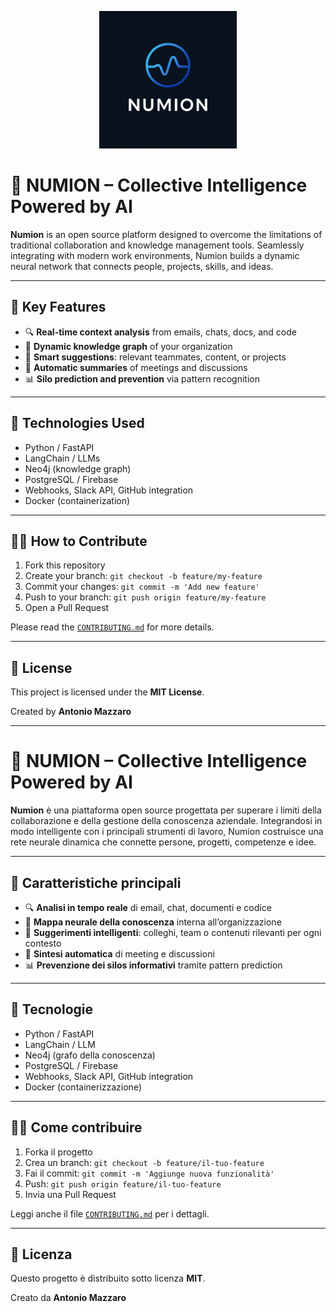 <p align="center">
  <img src="logo_numion.png" alt="NUMION Logo" width="220"/>
</p>


# 🧠 NUMION – Collective Intelligence Powered by AI

**Numion** is an open source platform designed to overcome the limitations of traditional collaboration and knowledge management tools. Seamlessly integrating with modern work environments, Numion builds a dynamic neural network that connects people, projects, skills, and ideas.

---

## 🚀 Key Features

- 🔍 **Real-time context analysis** from emails, chats, docs, and code
- 🧭 **Dynamic knowledge graph** of your organization
- 🤖 **Smart suggestions**: relevant teammates, content, or projects
- 📝 **Automatic summaries** of meetings and discussions
- 📊 **Silo prediction and prevention** via pattern recognition

---

## 🔧 Technologies Used

- Python / FastAPI
- LangChain / LLMs
- Neo4j (knowledge graph)
- PostgreSQL / Firebase
- Webhooks, Slack API, GitHub integration
- Docker (containerization)

---

## 🧑‍💻 How to Contribute

1. Fork this repository
2. Create your branch: `git checkout -b feature/my-feature`
3. Commit your changes: `git commit -m 'Add new feature'`
4. Push to your branch: `git push origin feature/my-feature`
5. Open a Pull Request

Please read the [`CONTRIBUTING.md`](./CONTRIBUTING.md) for more details.

---

## 📘 License

This project is licensed under the **MIT License**.

Created by **Antonio Mazzaro**

---

# 🧠 NUMION – Collective Intelligence Powered by AI

**Numion** è una piattaforma open source progettata per superare i limiti della collaborazione e della gestione della conoscenza aziendale. Integrandosi in modo intelligente con i principali strumenti di lavoro, Numion costruisce una rete neurale dinamica che connette persone, progetti, competenze e idee.

---

## 🚀 Caratteristiche principali

- 🔍 **Analisi in tempo reale** di email, chat, documenti e codice
- 🧭 **Mappa neurale della conoscenza** interna all’organizzazione
- 🤖 **Suggerimenti intelligenti**: colleghi, team o contenuti rilevanti per ogni contesto
- 📝 **Sintesi automatica** di meeting e discussioni
- 📊 **Prevenzione dei silos informativi** tramite pattern prediction

---

## 🔧 Tecnologie

- Python / FastAPI
- LangChain / LLM
- Neo4j (grafo della conoscenza)
- PostgreSQL / Firebase
- Webhooks, Slack API, GitHub integration
- Docker (containerizzazione)

---

## 🧑‍💻 Come contribuire

1. Forka il progetto
2. Crea un branch: `git checkout -b feature/il-tuo-feature`
3. Fai il commit: `git commit -m 'Aggiunge nuova funzionalità'`
4. Push: `git push origin feature/il-tuo-feature`
5. Invia una Pull Request

Leggi anche il file [`CONTRIBUTING.md`](./CONTRIBUTING.md) per i dettagli.

---

## 📘 Licenza

Questo progetto è distribuito sotto licenza **MIT**.

Creato da **Antonio Mazzaro**
